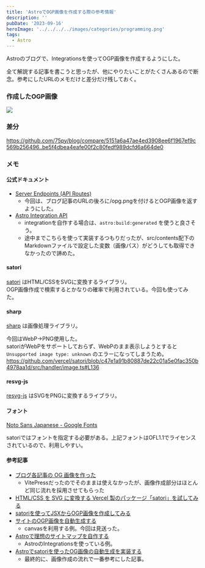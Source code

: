 ```yaml
---
title: 'AstroでOGP画像を作成する際の参考情報'
description: ''
pubDate: '2023-09-16'
heroImage: '../../../../images/categories/programming.png'
tags:
  - Astro
---
```


Astroのブログで、Integrationsを使ってOGP画像を作成するようにした。

全て解説する記事を書こうと思ったが、他にやりたいことがたくさんあるので断念。参考にしたURLのメモだけと差分だけ残しておく。

### 作成したOGP画像
![](https://www.nagopy.com/blog/2023/09/16-astro-ogp-image-tips/ogp.png)

### 差分

https://github.com/75py/blog/compare/5151a6a47ae4ed3908ee6f1967ef9c569b256496..be5f4dbea4eafe00f2c80fedf989dcfd6a664de0

### メモ

#### 公式ドキュメント

- [Server Endpoints (API Routes)](https://docs.astro.build/en/core-concepts/endpoints/#server-endpoints-api-routes)
  - 今回は、ブログ記事のURLの後ろに/opg.pngを付けるとOGP画像を返すようにした。
- [Astro Integration API](https://docs.astro.build/en/reference/integrations-reference/)  
  - integrationを自作する場合は、`astro:build:generated` を使うと良さそう。
  - 途中までこちらを使って実装するつもりだったが、src/contents配下のMarkdownファイルで設定した変数（画像パス）がどうしても取得できなかったので諦めた。

#### satori

[satori](https://github.com/vercel/satori) はHTML/CSSをSVGに変換するライブラリ。  
OGP画像作成で検索するとかなりの確率で利用されている。今回も使ってみた。

#### sharp

[sharp](https://github.com/lovell/sharp) は画像処理ライブラリ。

今回はWebP→PNG使用した。  
satoriがWebPをサポートしておらず、WebPのまま表示しようとすると `Unsupported image type: unknown` のエラーになってしまうため。
https://github.com/vercel/satori/blob/c47e1a91b80887de22c01a5e0fac350b4978aa1d/src/handler/image.ts#L136

#### resvg-js

[resvg-js](https://github.com/yisibl/resvg-js) はSVGをPNGに変換するライブラリ。

#### フォント

[Noto Sans Japanese - Google Fonts](https://fonts.google.com/noto/specimen/Noto+Sans+JP)

satoriではフォントを指定する必要がある。上記フォントはOFL1.1でライセンスされているので、利用しやすい。

#### 参考記事

- [ブログ各記事の OG 画像を作った](https://www.codingfeline.com/2023/08/26/vitepress-ogp/)
  - VitePressだったのでそのままは使えなかったが、画像作成部分はほとんど同じ流れを採用させてもらった
- [HTML/CSS を SVG に変換する Vercel 製のパッケージ「satori」を試してみる](https://zenn.dev/kou_pg_0131/articles/satori-usage)
- [satoriを使ってJSXからOGP画像を作成してみる](https://zenn.dev/spacemarket/articles/6af6864298e6c8)
- [サイトのOGP画像を自動生成する](https://zenn.dev/panda_program/articles/generate-og-image)
  - canvasを利用する例。今回は見送った。
- [Astroで理想のサイトマップを自作する](https://shinobiworks.com/blog/641/)
  - AstroのIntegrationsを使っている例。
- [Astroでsatoriを使ったOG画像の自動生成を実装する](https://blog.70-10.net/posts/satori-og-image/)
  - 最終的に、画像作成の流れで一番参考にした記事。
